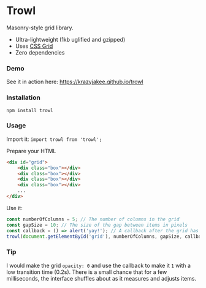 # Trowl

Masonry-style grid library.

- Ultra-lightweight (1kb uglified and gzipped)
- Uses [CSS Grid](https://caniuse.com/#search=css%20grid)
- Zero dependencies

### Demo

See it in action here: https://krazyjakee.github.io/trowl

### Installation

`npm install trowl`

### Usage

Import it: `import trowl from 'trowl';`

Prepare your HTML
```html
<div id="grid">
    <div class="box"></div>
    <div class="box"></div>
    <div class="box"></div>
    <div class="box"></div>
    ...
</div>
```

Use it:
```javascript
const numberOfColumns = 5; // The number of columns in the grid
const gapSize = 10; // The size of the gap between items in pixels
const callback = () => alert('yay!'); // A callback after the grid has finished sorting items
trowl(document.getElementById('grid'), numberOfColumns, gapSize, callback);
```

### Tip

I would make the grid `opacity: 0` and use the callback to make it `1` with a low transition time (0.2s). There is a small chance that for a few milliseconds, the interface shuffles about as it measures and adjusts items.